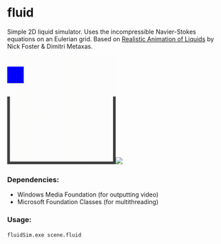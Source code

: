 # fluid
Simple 2D liquid simulator. Uses the incompressible Navier-Stokes equations on an Eulerian grid. Based on <a href="http://www.cbim.rutgers.edu/dmdocuments/gmip96%20Foster.pdf">Realistic Animation of Liquids</a> by Nick Foster & Dimitri Metaxas.

<img src="/video/horizontalPouring_movie.gif" width=50%><img src="/video/horizontalPouring_movie2.gif" width=50%>

### Dependencies:
* Windows Media Foundation (for outputting video)
* Microsoft Foundation Classes (for multithreading)

### Usage:
```
fluidSim.exe scene.fluid
```
